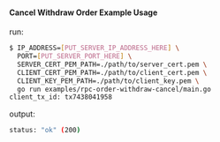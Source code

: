 #### Cancel Withdraw Order Example Usage

run:
```bash
$ IP_ADDRESS=[PUT_SERVER_IP_ADDRESS_HERE] \
  PORT=[PUT_SERVER_PORT_HERE] \
  SERVER_CERT_PEM_PATH=./path/to/server_cert.pem \
  CLIENT_CERT_PEM_PATH=./path/to/client_cert.pem \
  CLIENT_KEY_PEM_PATH=./path/to/client_key.pem \
  go run examples/rpc-order-withdraw-cancel/main.go
client_tx_id: tx7438041958
```

output:
```bash
status: "ok" (200)
```
